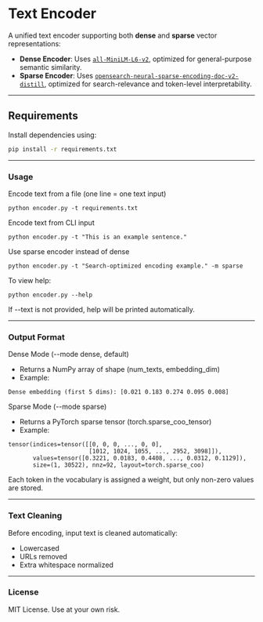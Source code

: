 #  Text Encoder

A unified text encoder supporting both **dense** and **sparse** vector representations:

- **Dense Encoder**: Uses [`all-MiniLM-L6-v2`](https://huggingface.co/sentence-transformers/all-MiniLM-L6-v2), optimized for general-purpose semantic similarity.
- **Sparse Encoder**: Uses [`opensearch-neural-sparse-encoding-doc-v2-distill`](https://huggingface.co/opensearch-project/opensearch-neural-sparse-encoding-doc-v2-distill), optimized for search-relevance and token-level interpretability.

---

##  Requirements

Install dependencies using:

```bash
pip install -r requirements.txt
```
---

### Usage

Encode text from a file (one line = one text input)

```python encoder.py -t requirements.txt```

Encode text from CLI input

```python encoder.py -t "This is an example sentence."```

Use sparse encoder instead of dense

```python encoder.py -t "Search-optimized encoding example." -m sparse```

To view help:

```python encoder.py --help```

If --text is not provided, help will be printed automatically.

---

### Output Format
Dense Mode (--mode dense, default)

* Returns a NumPy array of shape (num_texts, embedding_dim)
* Example:

```Dense embedding (first 5 dims): [0.021 0.183 0.274 0.095 0.008]```

Sparse Mode (--mode sparse)

* Returns a PyTorch sparse tensor (torch.sparse_coo_tensor)
* Example:

```
tensor(indices=tensor([[0, 0, 0, ..., 0, 0],
                       [1012, 1024, 1055, ..., 2952, 3098]]),
       values=tensor([0.3221, 0.0183, 0.4408, ..., 0.0312, 0.1129]),
       size=(1, 30522), nnz=92, layout=torch.sparse_coo)
```

Each token in the vocabulary is assigned a weight, but only non-zero values are stored.

---

### Text Cleaning

Before encoding, input text is cleaned automatically:
* Lowercased
* URLs removed
* Extra whitespace normalized

---
### License

MIT License. Use at your own risk.


